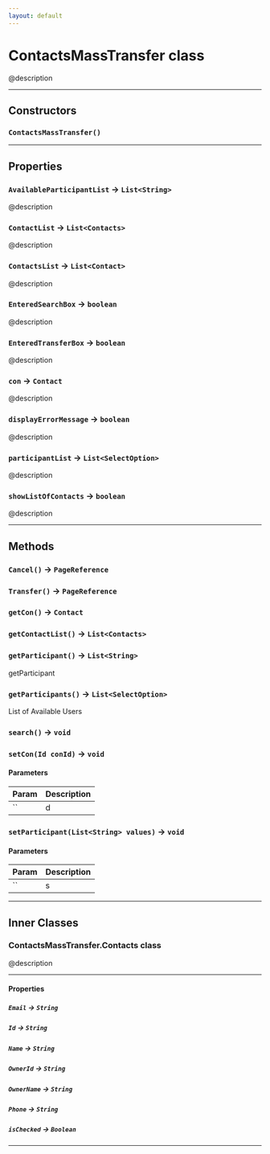 ```yaml
---
layout: default
---
```

# ContactsMassTransfer class

@description

---
## Constructors
### `ContactsMassTransfer()`
---
## Properties

### `AvailableParticipantList` → `List<String>`

@description

### `ContactList` → `List<Contacts>`

@description

### `ContactsList` → `List<Contact>`

@description

### `EnteredSearchBox` → `boolean`

@description

### `EnteredTransferBox` → `boolean`

@description

### `con` → `Contact`

@description

### `displayErrorMessage` → `boolean`

@description

### `participantList` → `List<SelectOption>`

@description

### `showListOfContacts` → `boolean`

@description

---
## Methods
### `Cancel()` → `PageReference`
### `Transfer()` → `PageReference`
### `getCon()` → `Contact`
### `getContactList()` → `List<Contacts>`
### `getParticipant()` → `List<String>`

 getParticipant

### `getParticipants()` → `List<SelectOption>`

List of Available Users

### `search()` → `void`
### `setCon(Id conId)` → `void`
#### Parameters
|Param|Description|
|-----|-----------|
|`` | d |

### `setParticipant(List<String> values)` → `void`
#### Parameters
|Param|Description|
|-----|-----------|
|`` | s |

---
## Inner Classes

### ContactsMassTransfer.Contacts class

@description

---
#### Properties

##### `Email` → `String`

##### `Id` → `String`

##### `Name` → `String`

##### `OwnerId` → `String`

##### `OwnerName` → `String`

##### `Phone` → `String`

##### `isChecked` → `Boolean`

---
